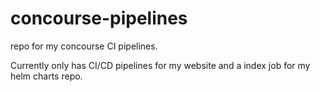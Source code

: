 # concourse-pipelines
repo for my concourse CI pipelines.

Currently only has CI/CD pipelines for my website and a index job for my helm charts repo.
